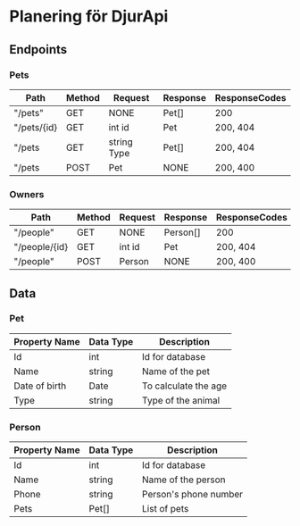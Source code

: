 # Planering för DjurApi

## Endpoints

### Pets

| Path        | Method | Request     | Response | ResponseCodes |
| ----------- | ------ | ----------- | -------- | ------------- |
| "/pets"     | GET    | NONE        | Pet[]    | 200           |
| "/pets/{id} | GET    | int id      | Pet      | 200, 404      |
| "/pets      | GET    | string Type | Pet[]    | 200, 404      |
| "/pets      | POST   | Pet         | NONE     | 200, 400      |

### Owners

| Path          | Method | Request | Response | ResponseCodes |
| ------------- | ------ | ------- | -------- | ------------- |
| "/people"     | GET    | NONE    | Person[] | 200           |
| "/people/{id} | GET    | int id  | Pet      | 200, 404      |
| "/people"     | POST   | Person  | NONE     | 200, 400      |

## Data

### Pet

| Property Name | Data Type | Description          |
| ------------- | --------- | -------------------- |
| Id            | int       | Id for database      |
| Name          | string    | Name of the pet      |
| Date of birth | Date      | To calculate the age |
| Type          | string    | Type of the animal   |

### Person

| Property Name | Data Type | Description           |
| ------------- | --------- | --------------------- |
| Id            | int       | Id for database       |
| Name          | string    | Name of the person    |
| Phone         | string    | Person's phone number |
| Pets          | Pet[]     | List of pets          |
